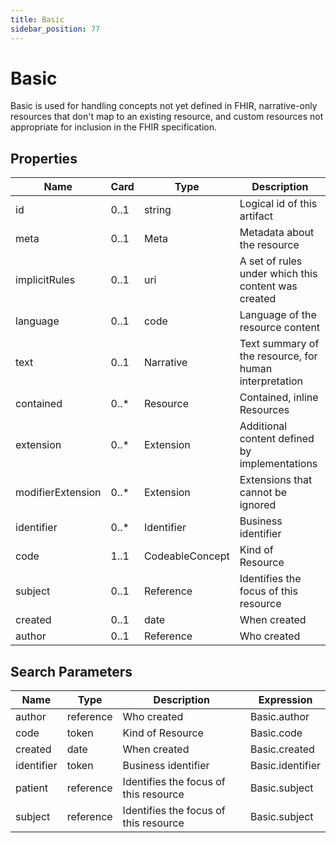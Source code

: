 ```yaml
---
title: Basic
sidebar_position: 77
---
```


# Basic

Basic is used for handling concepts not yet defined in FHIR, narrative-only resources that don't map to an existing
  resource, and custom resources not appropriate for inclusion in the FHIR specification.

## Properties

| Name | Card | Type | Description |
| --- | --- | --- | --- |
| id | 0..1 | string | Logical id of this artifact
| meta | 0..1 | Meta | Metadata about the resource
| implicitRules | 0..1 | uri | A set of rules under which this content was created
| language | 0..1 | code | Language of the resource content
| text | 0..1 | Narrative | Text summary of the resource, for human interpretation
| contained | 0..* | Resource | Contained, inline Resources
| extension | 0..* | Extension | Additional content defined by implementations
| modifierExtension | 0..* | Extension | Extensions that cannot be ignored
| identifier | 0..* | Identifier | Business identifier
| code | 1..1 | CodeableConcept | Kind of Resource
| subject | 0..1 | Reference | Identifies the focus of this resource
| created | 0..1 | date | When created
| author | 0..1 | Reference | Who created

## Search Parameters

| Name | Type | Description | Expression
| --- | --- | --- | --- |
| author | reference | Who created | Basic.author
| code | token | Kind of Resource | Basic.code
| created | date | When created | Basic.created
| identifier | token | Business identifier | Basic.identifier
| patient | reference | Identifies the focus of this resource | Basic.subject
| subject | reference | Identifies the focus of this resource | Basic.subject


